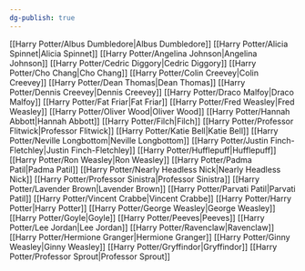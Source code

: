 ```yaml
---
dg-publish: true
---
```

[[Harry Potter/Albus Dumbledore\|Albus Dumbledore]]
[[Harry Potter/Alicia Spinnet\|Alicia Spinnet]]
[[Harry Potter/Angelina Johnson\|Angelina Johnson]]
[[Harry Potter/Cedric Diggory\|Cedric Diggory]]
[[Harry Potter/Cho Chang\|Cho Chang]]
[[Harry Potter/Colin Creevey\|Colin Creevey]]
[[Harry Potter/Dean Thomas\|Dean Thomas]]
[[Harry Potter/Dennis Creevey\|Dennis Creevey]]
[[Harry Potter/Draco Malfoy\|Draco Malfoy]]
[[Harry Potter/Fat Friar\|Fat Friar]]
[[Harry Potter/Fred Weasley\|Fred Weasley]]
[[Harry Potter/Oliver Wood\|Oliver Wood]]
[[Harry Potter/Hannah Abbott\|Hannah Abbott]]
[[Harry Potter/Filch\|Filch]]
[[Harry Potter/Professor Flitwick\|Professor Flitwick]]
[[Harry Potter/Katie Bell\|Katie Bell]]
[[Harry Potter/Neville Longbottom\|Neville Longbottom]]
[[Harry Potter/Justin Finch-Fletchley\|Justin Finch-Fletchley]]
[[Harry Potter/Hufflepuff\|Hufflepuff]]
[[Harry Potter/Ron Weasley\|Ron Weasley]]
[[Harry Potter/Padma Patil\|Padma Patil]]
[[Harry Potter/Nearly Headless Nick\|Nearly Headless Nick]]
[[Harry Potter/Professor Sinistra\|Professor Sinistra]]
[[Harry Potter/Lavender Brown\|Lavender Brown]]
[[Harry Potter/Parvati Patil\|Parvati Patil]]
[[Harry Potter/Vincent Crabbe\|Vincent Crabbe]]
[[Harry Potter/Harry Potter\|Harry Potter]]
[[Harry Potter/George Weasley\|George Weasley]]
[[Harry Potter/Goyle\|Goyle]]
[[Harry Potter/Peeves\|Peeves]]
[[Harry Potter/Lee Jordan\|Lee Jordan]]
[[Harry Potter/Ravenclaw\|Ravenclaw]]
[[Harry Potter/Hermione Granger\|Hermione Granger]]
[[Harry Potter/Ginny Weasley\|Ginny Weasley]]
[[Harry Potter/Gryffindor\|Gryffindor]]
[[Harry Potter/Professor Sprout\|Professor Sprout]]
